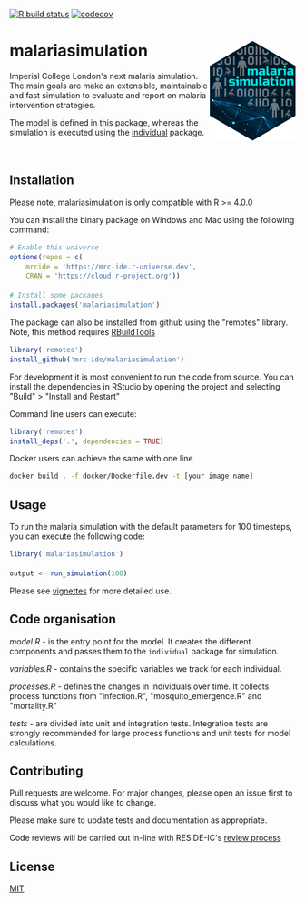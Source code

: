 [![R build status](https://github.com/mrc-ide/malariasimulation/workflows/R-CMD-check/badge.svg)](https://github.com/mrc-ide/malariasimulation/actions)
[![codecov](https://codecov.io/github/mrc-ide/malariasimulation/branch/master/graphs/badge.svg)](https://codecov.io/github/mrc-ide/malariasimulation)

# malariasimulation <img src="man/figures/malariasimulation.png" align="right" width=30% height=30% />

Imperial College London's next malaria simulation. The main goals are make an
extensible, maintainable and fast simulation to evaluate and report on malaria
intervention strategies.

The model is defined in this package, whereas the simulation is executed using
the [individual](https://github.com/mrc-ide/individual) package.
<br><br><br>

## Installation

Please note, malariasimulation is only compatible with R >= 4.0.0

You can install the binary package on Windows and Mac using the following
command:

```R
# Enable this universe
options(repos = c(
    mrcide = 'https://mrc-ide.r-universe.dev',
    CRAN = 'https://cloud.r-project.org'))

# Install some packages
install.packages('malariasimulation')
```

The package can also be installed from github using the "remotes" library. Note, this
method requires [RBuildTools](https://cran.r-project.org/bin/windows/Rtools/)

```R
library('remotes')
install_github('mrc-ide/malariasimulation')
```

For development it is most convenient to run the code from source. You can
install the dependencies in RStudio by opening the project and selecting "Build" >
"Install and Restart"

Command line users can execute:

```R
library('remotes')
install_deps('.', dependencies = TRUE)
```

Docker users can achieve the same with one line

```bash
docker build . -f docker/Dockerfile.dev -t [your image name]
```

## Usage

To run the malaria simulation with the default parameters for 100 timesteps, you
can execute the following code:

```R
library('malariasimulation')

output <- run_simulation(100)
```

Please see [vignettes](https://mrc-ide.github.io/malariasimulation/articles/Model.html) for more detailed use.

## Code organisation

*model.R* - is the entry point for the model. It creates the different
components and passes them to the `individual` package for simulation.

*variables.R* - contains the specific variables we track for each individual.

*processes.R* - defines the changes in individuals over time. It collects
process functions from "infection.R", "mosquito_emergence.R" and "mortality.R"

*tests* - are divided into unit and integration tests. Integration tests are
strongly recommended for large process functions and unit tests for model
calculations.

## Contributing

Pull requests are welcome. For major changes, please open an issue first to
discuss what you would like to change.

Please make sure to update tests and documentation as appropriate.

Code reviews will be carried out in-line with RESIDE-IC's [review
process](https://reside-ic.github.io/articles/pull-requests/)

## License
[MIT](https://choosealicense.com/licenses/mit/)
